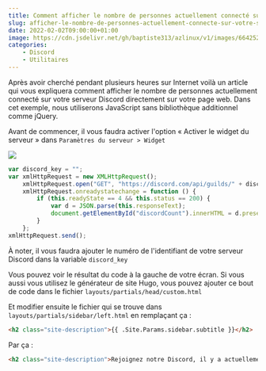 ```yaml
---
title: Comment afficher le nombre de personnes actuellement connecté sur votre serveur Discord ?
slug: afficher-le-nombre-de-personnes-actuellement-connecte-sur-votre-serveur-discord
date: 2022-02-02T09:00:00+01:00
image: https://cdn.jsdelivr.net/gh/baptiste313/azlinux/v1/images/6642526/raw.webp
categories:
    - Discord
    - Utilitaires
--- 
```


Après avoir cherché pendant plusieurs heures sur Internet voilà un article qui vous expliquera comment afficher le nombre de personnes actuellement connecté sur votre serveur Discord directement sur votre page web. Dans cet exemple, nous utiliserons JavaScript sans bibliothèque additionnel comme jQuery.

Avant de commencer, il vous faudra activer l'option « Activer le widget du serveur » dans `Paramètres du serveur > Widget`

![](https://cdn.jsdelivr.net/gh/baptiste313/azlinux/v1/images/3959357/raw.webp)

```js
var discord_key = "";
var xmlHttpRequest = new XMLHttpRequest();
    xmlHttpRequest.open("GET", "https://discord.com/api/guilds/" + discord_key + "/embed.json", true);
    xmlHttpRequest.onreadystatechange = function () {
        if (this.readyState == 4 && this.status == 200) {
            var d = JSON.parse(this.responseText);
            document.getElementById("discordCount").innerHTML = d.presence_count;
        }  
    };  
xmlHttpRequest.send();  
```

À noter, il vous faudra ajouter le numéro de l'identifiant de votre serveur Discord dans la variable `discord_key`

Vous pouvez voir le résultat du code à la gauche de votre écran. Si vous aussi vous utilisez le générateur de site Hugo, vous pouvez ajouter ce bout de code dans le fichier `layouts/partials/head/custom.html`

Et modifier ensuite le fichier qui se trouve dans `layouts/partials/sidebar/left.html` en remplaçant ça :

```html
<h2 class="site-description">{{ .Site.Params.sidebar.subtitle }}</h2>
```

Par ça :

```html
<h2 class="site-description">Rejoignez notre Discord, il y a actuellement <span id="discordCount">0</span> membres en ligne.</h2>
```